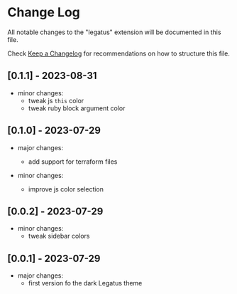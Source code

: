 # Change Log

All notable changes to the "legatus" extension will be documented in this file.

Check [Keep a Changelog](http://keepachangelog.com/) for recommendations on how to structure this file.

## [0.1.1] - 2023-08-31

- minor changes:
  - tweak js `this` color
  - tweak ruby block argument color
## [0.1.0] - 2023-07-29

- major changes:
  - add support for terraform files

- minor changes:
  - improve js color selection

## [0.0.2] - 2023-07-29

- minor changes:
  - tweak sidebar colors

## [0.0.1] - 2023-07-29

- major changes:
  - first version fo the dark Legatus theme
